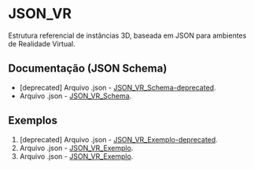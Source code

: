 # JSON_VR
Estrutura referencial de instâncias 3D, baseada em JSON para ambientes de Realidade Virtual.

## Documentação (JSON Schema)
* [deprecated] Arquivo .json - [JSON_VR_Schema-deprecated](Schemas/JSON_VR_Schema_v0.json).
* Arquivo .json - [JSON_VR_Schema](Schemas/JSON_VR_Schema_v1.json).

## Exemplos
1) [deprecated] Arquivo .json - [JSON_VR_Exemplo-deprecated](Exemplos/JSON_VR_v0_Exemplo01.json).
2) Arquivo .json - [JSON_VR_Exemplo](Exemplos/JSON_VR_v1_Exemplo01.json).
3) Arquivo .json - [JSON_VR_Exemplo](Exemplos/JSON_VR_v1_Exemplo02.json).
